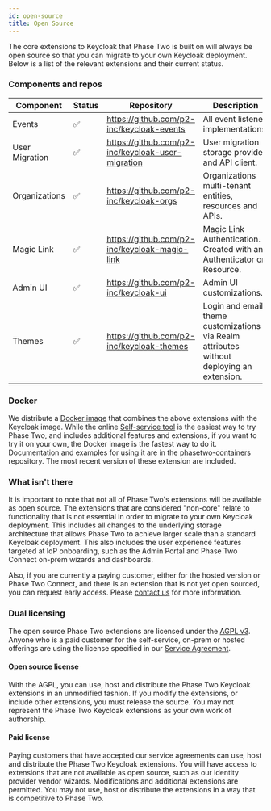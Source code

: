 ```yaml
---
id: open-source
title: Open Source
---
```


The core extensions to Keycloak that Phase Two is built on will always be open source so that you can migrate to your own Keycloak deployment. Below is a list of the relevant extensions and their current status.

### Components and repos

| Component | Status | Repository | Description |
| --- | --- | --- | --- |
| Events | :white_check_mark: | https://github.com/p2-inc/keycloak-events | All event listener implementations. |
| User Migration | :white_check_mark: | https://github.com/p2-inc/keycloak-user-migration | User migration storage provider and API client. |
| Organizations | :white_check_mark: | https://github.com/p2-inc/keycloak-orgs | Organizations multi-tenant entities, resources and APIs. |
| Magic Link | :white_check_mark: | https://github.com/p2-inc/keycloak-magic-link | Magic Link Authentication. Created with an Authenticator or Resource. |
| Admin UI |  :white_check_mark: | https://github.com/p2-inc/keycloak-ui | Admin UI customizations. |
| Themes |  :white_check_mark: | https://github.com/p2-inc/keycloak-themes | Login and email theme customizations via Realm attributes without deploying an extension. |

### Docker

We distribute a [Docker image](https://quay.io/repository/phasetwo/phasetwo-keycloak?tab=tags) that combines the above extensions with the Keycloak image. While the online [Self-service tool](/docs/self-service/) is the easiest way to try Phase Two, and includes additional features and extensions, if you want to try it on your own, the Docker image is the fastest way to do it. Documentation and examples for using it are in the [phasetwo-containers](https://github.com/p2-inc/phasetwo-containers) repository. The most recent version of these extension are included.

### What isn't there

It is important to note that not all of Phase Two's extensions will be available as open source. The extensions that are considered "non-core" relate to functionality that is not essential in order to migrate to your own Keycloak deployment. This includes all changes to the underlying storage architecture that allows Phase Two to achieve larger scale than a standard Keycloak deployment. This also includes the user experience features targeted at IdP onboarding, such as the Admin Portal and Phase Two Connect on-prem wizards and dashboards.

Also, if you are currently a paying customer, either for the hosted version or Phase Two Connect, and there is an extension that is not yet open sourced, you can request early access. Please [contact us](mailto:support@phasetwo.io) for more information.

### Dual licensing

The open source Phase Two extensions are licensed under the [AGPL v3](https://www.gnu.org/licenses/agpl-3.0.en.html). Anyone who is a paid customer for the self-service, on-prem or hosted offerings are using the license specified in our [Service Agreement](/docs/service-agreement).

#### Open source license

With the AGPL, you can use, host and distribute the Phase Two Keycloak extensions in an unmodified fashion. If you modify the extensions, or include other extensions, you must release the source. You may not represent the Phase Two Keycloak extensions as your own work of authorship.

#### Paid license

Paying customers that have accepted our service agreements can use, host and distribute the Phase Two Keycloak extensions. You will have access to extensions that are not available as open source, such as our identity provider vendor wizards. Modifications and additional extensions are permitted. You may not use, host or distribute the extensions in a way that is competitive to Phase Two.

